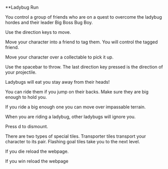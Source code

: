 **Ladybug Run

You control a group of friends who are on a quest to overcome the ladybug hordes and their leader Big Boss Bug Boy.

Use the direction keys to move.

Move your character into a friend to tag them. You will control the tagged friend.

Move your character over a collectable to pick it up.

Use the spacebar to throw. The last direction key pressed is the direction of your projectile.

Ladybugs will eat you stay away from their heads!

You can ride them if you jump on their backs. Make sure they are big enough to hold you.

If you ride a big enough one you can move over impassable terrain.

When you are riding a ladybug, other ladybugs will ignore you.

Press d to dismount.

There are two types of special tiles. Transporter tiles transport your character to its pair. Flashing goal tiles take you to the next level.

If you die reload the webpage.

If you win reload the webpage
